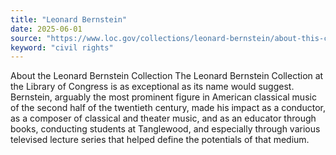 ```yaml
---
title: "Leonard Bernstein"
date: 2025-06-01
source: "https://www.loc.gov/collections/leonard-bernstein/about-this-collection/"
keyword: "civil rights"
---
```


About the Leonard Bernstein Collection The Leonard Bernstein Collection at the Library of Congress is as exceptional as its name would suggest. Bernstein, arguably the most prominent figure in American classical music of the second half of the twentieth century, made his impact as a conductor, as a composer of classical and theater music, and as an educator through books, conducting students at Tanglewood, and especially through various televised lecture series that helped define the potentials of that medium.

